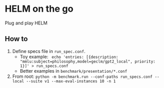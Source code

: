 # HELM on the go
Plug and play HELM

## How to
1) Define specs file in `run_spec.conf`. 
	- Toy example: ` echo 'entries: [{description: "mmlu:subject=philosophy,model=geclm/gpt2_local", priority: 1}]' > run_specs.conf`
	- Better examples in `benchmark/presentation/*.conf`
2) From root: `python -m benchmark.run --conf-paths run_specs.conf --local --suite v1 --max-eval-instances 10 -n 1`